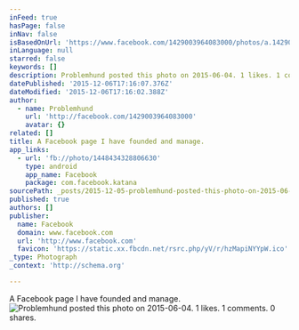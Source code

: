 ```yaml
---
inFeed: true
hasPage: false
inNav: false
isBasedOnUrl: 'https://www.facebook.com/1429003964083000/photos/a.1429008927415837.1073741827.1429003964083000/1448434328806630/?type=3'
inLanguage: null
starred: false
keywords: []
description: Problemhund posted this photo on 2015-06-04. 1 likes. 1 comments. 0 shares.
datePublished: '2015-12-06T17:16:07.376Z'
dateModified: '2015-12-06T17:16:02.388Z'
author:
  - name: Problemhund
    url: 'http://facebook.com/1429003964083000'
    avatar: {}
related: []
title: A Facebook page I have founded and manage.
app_links:
  - url: 'fb://photo/1448434328806630'
    type: android
    app_name: Facebook
    package: com.facebook.katana
sourcePath: _posts/2015-12-05-problemhund-posted-this-photo-on-2015-06-04-1-likes-1-comm.md
published: true
authors: []
publisher:
  name: Facebook
  domain: www.facebook.com
  url: 'http://www.facebook.com'
  favicon: 'https://static.xx.fbcdn.net/rsrc.php/yV/r/hzMapiNYYpW.ico'
_type: Photograph
_context: 'http://schema.org'

---
```

A Facebook page I have founded and manage.
![Problemhund posted this photo on 2015-06-04&period; 1 likes&period; 1 comments&period; 0 shares&period;](https://scontent.xx.fbcdn.net/hphotos-xlf1/t31.0-8/s720x720/11406633_1448434328806630_4813347866084038681_o.jpg)